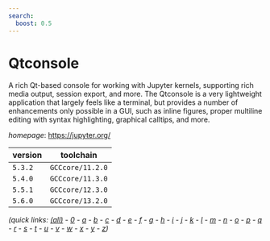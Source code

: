 ```yaml
---
search:
  boost: 0.5
---
```

# Qtconsole

A rich Qt-based console for working with Jupyter kernels, supporting rich media output, session export, and more. The Qtconsole is a very lightweight application that largely feels like a terminal, but provides a number of enhancements only possible in a GUI, such as inline figures, proper multiline editing with syntax highlighting, graphical calltips, and more.

*homepage*: <https://jupyter.org/>

version | toolchain
--------|----------
``5.3.2`` | ``GCCcore/11.2.0``
``5.4.0`` | ``GCCcore/11.3.0``
``5.5.1`` | ``GCCcore/12.3.0``
``5.6.0`` | ``GCCcore/13.2.0``


*(quick links: [(all)](../index.md) - [0](../0/index.md) - [a](../a/index.md) - [b](../b/index.md) - [c](../c/index.md) - [d](../d/index.md) - [e](../e/index.md) - [f](../f/index.md) - [g](../g/index.md) - [h](../h/index.md) - [i](../i/index.md) - [j](../j/index.md) - [k](../k/index.md) - [l](../l/index.md) - [m](../m/index.md) - [n](../n/index.md) - [o](../o/index.md) - [p](../p/index.md) - [q](../q/index.md) - [r](../r/index.md) - [s](../s/index.md) - [t](../t/index.md) - [u](../u/index.md) - [v](../v/index.md) - [w](../w/index.md) - [x](../x/index.md) - [y](../y/index.md) - [z](../z/index.md))*

